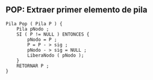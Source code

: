 ## POP: Extraer primer elemento de pila

~~~
Pila Pop ( Pila P ) {
	Pila pNodo ;
	SI ( P != NULL ) ENTONCES {
		pNodo = P ;
		P = P - > sig ;
		pNodo - > sig = NULL ;
		LiberaNodo ( pNodo );
	}
	RETORNAR P ;
}
~~~
